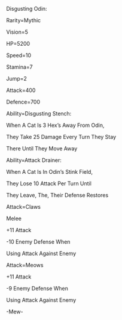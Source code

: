 Disgusting Odin:

Rarity=Mythic

Vision=5

HP=5200

Speed=10

Stamina=7

Jump=2

Attack=400

Defence=700

Ability=Disgusting Stench:

When A Cat Is 3 Hex’s Away From Odin,

They Take 25 Damage Every Turn They Stay

There Until They Move Away

Ability=Attack Drainer:

When A Cat Is In Odin’s Stink Field,

They Lose 10 Attack Per Turn Until

They Leave, The, Their Defense Restores

Attack=Claws

Melee

+11 Attack

-10 Enemy Defense When 

Using Attack Against Enemy

Attack=Meows

+11 Attack

-9 Enemy Defense When

Using Attack Against Enemy

-Mew-
